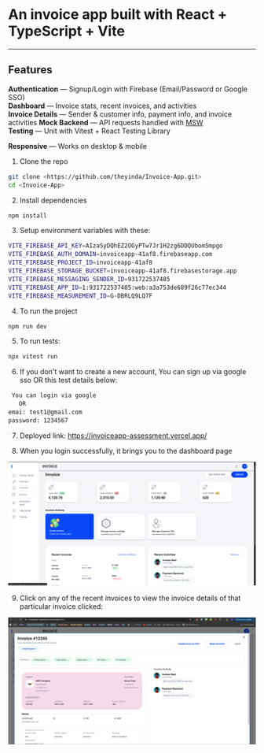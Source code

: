 # An invoice app built with React + TypeScript + Vite

---

## Features

**Authentication** — Signup/Login with Firebase (Email/Password or Google SSO)  
**Dashboard** — Invoice stats, recent invoices, and activities  
**Invoice Details** — Sender & customer info, payment info, and invoice activities
**Mock Backend** — API requests handled with [MSW](https://mswjs.io/)  
**Testing** — Unit with Vitest + React Testing Library

**Responsive** — Works on desktop & mobile

1. Clone the repo

```bash
git clone <https://github.com/theyinda/Invoice-App.git>
cd <Invoice-App>

```

2. Install dependencies

```bash
npm install

```

3. Setup environment variables with these:

```bash
VITE_FIREBASE_API_KEY=AIzaSyDQhEZ2OGyPTw7Jr1H2zg6DDQUbom5mpgo
VITE_FIREBASE_AUTH_DOMAIN=invoiceapp-41af8.firebaseapp.com
VITE_FIREBASE_PROJECT_ID=invoiceapp-41af8
VITE_FIREBASE_STORAGE_BUCKET=invoiceapp-41af8.firebasestorage.app
VITE_FIREBASE_MESSAGING_SENDER_ID=931722537485
VITE_FIREBASE_APP_ID=1:931722537485:web:a3a753de689f26c77ec344
VITE_FIREBASE_MEASUREMENT_ID=G-DBRLQ9LQ7F

```

4. To run the project

```bash
npm run dev
```

5. To run tests:

```bash
npx vitest run
```

6. If you don't want to create a new account, You can sign up via google sso OR this test details below:

```bash
 You can login via google
   OR
emai: test1@gmail.com
password: 1234567
```

7. Deployed link: https://invoiceapp-assessment.vercel.app/

8. When you login successfully, it brings you to the dashboard page

![Dashboard Screenshot](/public/dashboard.png)

9. Click on any of the recent invoices to view the invoice details of that particular invoice clicked:

![Invoice Details Screenshot](/public/details.png)
